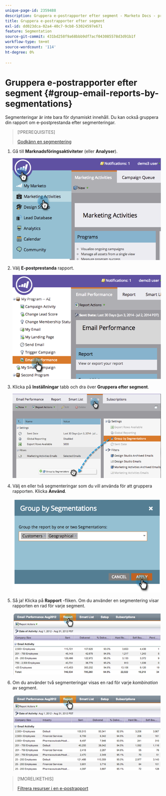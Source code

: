 ```yaml
---
unique-page-id: 2359488
description: Gruppera e-postrapporter efter segment - Marketo Docs - produktdokumentation
title: Gruppera e-postrapporter efter segment
exl-id: dd023dca-02a4-40c7-9cb8-53024597e671
feature: Segmentation
source-git-commit: 431bd258f9a68bbb9df7acf043085578d3d91b1f
workflow-type: tm+mt
source-wordcount: '114'
ht-degree: 0%

---
```


# Gruppera e-postrapporter efter segment {#group-email-reports-by-segmentations}

Segmenteringar är inte bara för dynamiskt innehåll. Du kan också gruppera din rapport om e-postprestanda efter segmenteringar.

>[!PREREQUISITES]
>
>[Godkänn en segmentering](/help/marketo/product-docs/personalization/segmentation-and-snippets/segmentation/approve-a-segmentation.md)

1. Gå till **Marknadsföringsaktiviteter** (eller **Analyser**).

   ![](assets/image2014-9-16-9-3a15-3a58.png)

1. Välj **E-postprestanda** rapport.

   ![](assets/image2014-9-16-9-3a16-3a6.png)

1. Klicka på **Inställningar** tabb och dra över **Gruppera efter segment**.

   ![](assets/image2014-9-16-9-3a16-3a59.png)

1. Välj en eller två segmenteringar som du vill använda för att gruppera rapporten. Klicka **Använd**.

   ![](assets/image2014-9-16-9-3a17-3a9.png)

1. Så ja! Klicka på **Rapport** -fliken. Om du använder en segmentering visar rapporten en rad för varje segment.

   ![](assets/image2014-9-16-9-3a17-3a17.png)

1. Om du använder två segmenteringar visas en rad för varje _kombination_ av segment.

   ![](assets/image2014-9-16-9-3a17-3a26.png)

>[!MORELIKETHIS]
>
>[Filtrera resurser i en e-postrapport](/help/marketo/product-docs/reporting/basic-reporting/report-activity/filter-assets-in-an-email-report.md)
